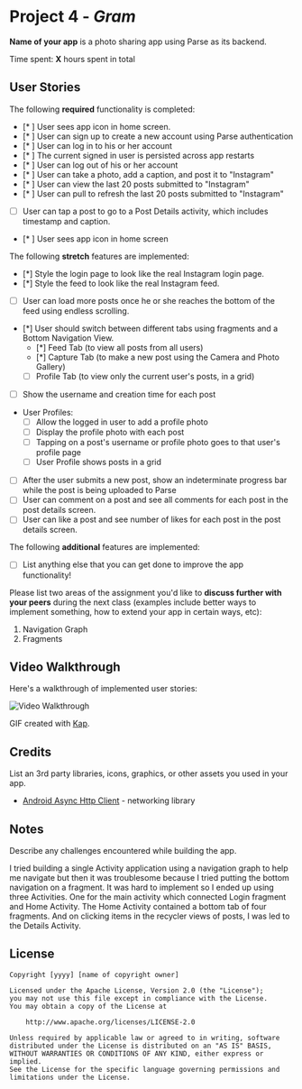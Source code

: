 # Project 4 - *Gram*

**Name of your app** is a photo sharing app using Parse as its backend.

Time spent: **X** hours spent in total

## User Stories

The following **required** functionality is completed:

- [* ] User sees app icon in home screen.
- [* ] User can sign up to create a new account using Parse authentication
- [* ] User can log in to his or her account
- [* ] The current signed in user is persisted across app restarts
- [* ] User can log out of his or her account
- [* ] User can take a photo, add a caption, and post it to "Instagram"
- [* ] User can view the last 20 posts submitted to "Instagram"
- [* ] User can pull to refresh the last 20 posts submitted to "Instagram"
- [ ] User can tap a post to go to a Post Details activity, which includes timestamp and caption.
- [* ] User sees app icon in home screen

The following **stretch** features are implemented:

- [*] Style the login page to look like the real Instagram login page.
- [*] Style the feed to look like the real Instagram feed.
- [ ] User can load more posts once he or she reaches the bottom of the feed using endless scrolling.
- [*] User should switch between different tabs using fragments and a Bottom Navigation View.
  - [*] Feed Tab (to view all posts from all users)
  - [*] Capture Tab (to make a new post using the Camera and Photo Gallery)
  - [ ] Profile Tab (to view only the current user's posts, in a grid)
- [ ] Show the username and creation time for each post
- User Profiles:
  - [ ] Allow the logged in user to add a profile photo
  - [ ] Display the profile photo with each post
  - [ ] Tapping on a post's username or profile photo goes to that user's profile page
  - [ ] User Profile shows posts in a grid
- [ ] After the user submits a new post, show an indeterminate progress bar while the post is being uploaded to Parse
- [ ] User can comment on a post and see all comments for each post in the post details screen.
- [ ] User can like a post and see number of likes for each post in the post details screen.

The following **additional** features are implemented:

- [ ] List anything else that you can get done to improve the app functionality!

Please list two areas of the assignment you'd like to **discuss further with your peers** during the next class (examples include better ways to implement something, how to extend your app in certain ways, etc):

1. Navigation Graph
2. Fragments

## Video Walkthrough

Here's a walkthrough of implemented user stories:

<img src='walkthrough.gif' title='Video Walkthrough' width='' alt='Video Walkthrough' />

GIF created with [Kap](https://getkap.co/).

## Credits

List an 3rd party libraries, icons, graphics, or other assets you used in your app.

- [Android Async Http Client](http://loopj.com/android-async-http/) - networking library


## Notes

Describe any challenges encountered while building the app.

I tried building a single Activity application using a navigation graph to help me navigate but then it was troublesome because I tried putting the bottom navigation on a fragment. It was hard to implement so I ended up using three Activities. One for the main activity which connected Login fragment and Home Activity. The Home Activity contained a bottom tab of four fragments. And on clicking items in the recycler views of posts, I was led to the Details Activity.

## License

    Copyright [yyyy] [name of copyright owner]

    Licensed under the Apache License, Version 2.0 (the "License");
    you may not use this file except in compliance with the License.
    You may obtain a copy of the License at

        http://www.apache.org/licenses/LICENSE-2.0

    Unless required by applicable law or agreed to in writing, software
    distributed under the License is distributed on an "AS IS" BASIS,
    WITHOUT WARRANTIES OR CONDITIONS OF ANY KIND, either express or implied.
    See the License for the specific language governing permissions and
    limitations under the License.

